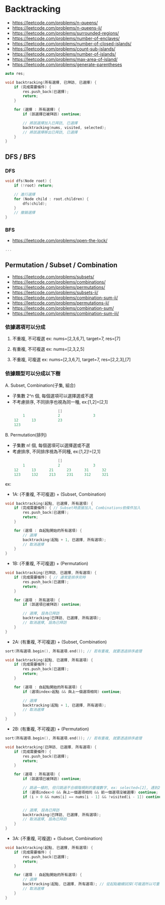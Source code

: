 # Backtracking
- https://leetcode.com/problems/n-queens/
- https://leetcode.com/problems/n-queens-ii/
- https://leetcode.com/problems/surrounded-regions/
- https://leetcode.com/problems/number-of-enclaves/
- https://leetcode.com/problems/number-of-closed-islands/
- https://leetcode.com/problems/count-sub-islands/
- https://leetcode.com/problems/number-of-islands/
- https://leetcode.com/problems/max-area-of-island/
- https://leetcode.com/problems/generate-parentheses


```cpp
auto res;

void backtracking(所有選擇, 已拜訪, 已選擇) {
    if (完成需要條件) {
        res.push_back(已選擇);
        return;
    }

    for (選擇 : 所有選擇) {
        if (該選擇已被拜訪) continue; 

        // 將該選擇加入已拜訪, 已選擇
        backtracking(nums, visited, selected);
        // 將該選擇移出已拜訪, 已選擇
    }
}
```

## DFS / BFS
### DFS
```cpp
void dfs(Node root) {
    if (!root) return;

    // 進行選擇
    for (Node child : root.children) {
        dfs(child);
    }
    // 撤銷選擇
}
```

### BFS
- https://leetcode.com/problems/open-the-lock/
```cpp
...
```


## Permutation / Subset / Combination
- https://leetcode.com/problems/subsets/
- https://leetcode.com/problems/combinations/
- https://leetcode.com/problems/permutations/
- https://leetcode.com/problems/subsets-ii/
- https://leetcode.com/problems/combination-sum-ii/
- https://leetcode.com/problems/permutations-ii/
- https://leetcode.com/problems/combination-sum/
- https://leetcode.com/problems/combination-sum-iii/


### 依據選項可以分成
1. 不重複, 不可複選
ex: nums=[2,3,6,7], target=7, res=[7]

2. 有重複, 不可複選
ex: nums=[2,3,2,5]

3. 不重複, 可複選
ex: nums=[2,3,6,7], target=7, res=[2,2,3],[7]


### 依據題型可以分成以下樹
A. Subset, Combination(子集, 組合)
- 子集數 2^n 個, 每個選項可以選擇選或不選
- 不考慮排序, 不同排序也視為同一種, ex:[1,2]=[2,1]
```cpp
                        []
        1               2               3
    12      13          23
    123
```

B. Permutation(排列)
- 子集數 n! 個, 每個選項可以選擇選或不選
- 考慮排序, 不同排序視為不同種, ex:[1,2]!=[2,1]
```cpp
                        []
        1               2               3
    12      13      21      23      31      32
    123     132     213     231     312     321
```

ex:  
- 1A: (不重複, 不可複選) + (Subset, Combination)
```cpp
void backtracking(起點, 已選擇, 所有選項) {
    if (完成需要條件) { // Subset時直接加入, Combinations依條件加入
        res.push_back(已選擇);
        return;
    }

    for (選項 : 自起點開始的所有選項) {
        // 選擇
        backtracking(起點 + 1, 已選擇, 所有選項);
        // 取消選擇
    }
}
```

- 1B: (不重複, 不可複選) + (Permutation)
```cpp
void backtracking(已拜訪, 已選擇, 所有選項) {
    if (完成需要條件) { // 通常是排序完時
        res.push_back(已選擇);
        return;
    }

    for (選項 : 所有選項) {
        if (該選項已被拜訪) continue; 

        // 選擇, 設為已拜訪
        backtracking(已拜訪, 已選擇, 所有選項);
        // 取消選擇, 設為已拜訪
    }
}
```

- 2A: (有重複, 不可複選) + (Subset, Combination)
```cpp
sort(所有選項.begin(), 所有選項.end()); // 若有重複, 就要透過排序處理

void backtracking(起點, 已選擇, 所有選項) {
    if (完成需要條件) {
        res.push_back(已選擇);
        return;
    }

    for (選項 : 自起點開始的所有選項) {
        if (選項index>起點 && 與上一個選項相同) continue;

        // 選擇
        backtracking(起點 + 1, 已選擇, 所有選項);
        // 取消選擇
    }
}
```

- 2B: (有重複, 不可複選) + (Permutation)
```cpp
sort(所有選項.begin(), 所有選項.end()); // 若有重複, 就要透過排序處理

void backtracking(已拜訪, 已選擇, 所有選項) {
    if (完成需要條件) {
        res.push_back(已選擇);
        return;
    }

    for (選項 : 所有選項) {
        if (該選項已被拜訪) continue; 

        // 跳過一樣的, 但只跳過不合順階規則的重複數字, ex: selected=[2], 遇到2''就跳過, 遇到2'可以繼續
        if (選項index>0 && 與上一個選項相同 && 前一個選項沒被選擇) continue;
        if (i > 0 && nums[i] == nums[i - 1] && !visited[i - 1]) continue;


        // 選擇, 設為已拜訪
        backtracking(已拜訪, 已選擇, 所有選項);
        // 取消選擇, 設為已拜訪
    }
}
```

- 3A: (不重複, 可複選) + (Subset, Combination)
```cpp
void backtracking(起點, 已選擇, 所有選項) {
    if (完成需要條件) {
        res.push_back(已選擇);
        return;
    }

    for (選項 : 自起點開始的所有選項) {
        // 選擇
        backtracking(起點, 已選擇, 所有選項); // 從起點繼續試探(可複選所以可重複用)
        // 取消選擇
    }
}
```